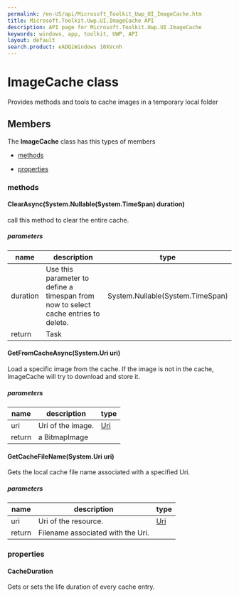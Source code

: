 ```yaml
---
permalink: /en-US/api/Microsoft_Toolkit_Uwp_UI_ImageCache.htm
title: Microsoft.Toolkit.Uwp.UI.ImageCache API 
description: API page for Microsoft.Toolkit.Uwp.UI.ImageCache
keywords: windows, app, toolkit, UWP, API
layout: default
search.product: eADQiWindows 10XVcnh
---
```



# ImageCache class

Provides methods and tools to cache images in a temporary local folder

## Members

The **ImageCache** class has this types of members

* [methods](#methods)

* [properties](#properties)

### methods

#### ClearAsync(System.Nullable(System.TimeSpan) duration)

call this method to clear the entire cache.

##### parameters



| name | description | type || --- | --- | --- || duration | Use this parameter to define a timespan from now to select cache entries to delete. | System.Nullable(System.TimeSpan) || return |Task |
#### GetFromCacheAsync(System.Uri uri)

Load a specific image from the cache. If the image is not in the cache, ImageCache will try to download and store it.

##### parameters



| name | description | type || --- | --- | --- || uri | Uri of the image. | [Uri](https://msdn.microsoft.com/library/windows/apps/System.Uri) || return |a BitmapImage |
#### GetCacheFileName(System.Uri uri)

Gets the local cache file name associated with a specified Uri.

##### parameters



| name | description | type || --- | --- | --- || uri | Uri of the resource. | [Uri](https://msdn.microsoft.com/library/windows/apps/System.Uri) || return |Filename associated with the Uri. |
### properties

#### CacheDuration

Gets or sets the life duration of every cache entry.
